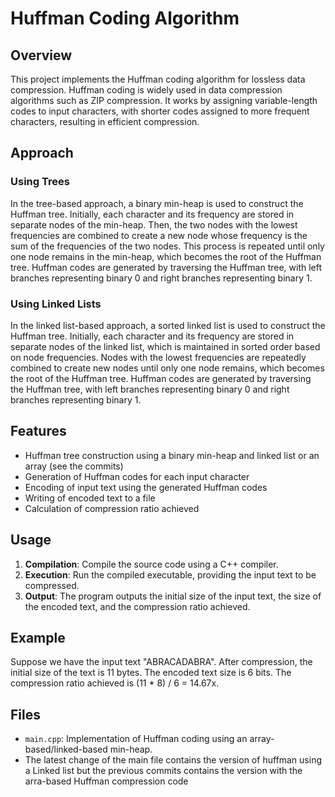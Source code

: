 # Huffman Coding Algorithm

## Overview
This project implements the Huffman coding algorithm for lossless data compression. Huffman coding is widely used in data compression algorithms such as ZIP compression. It works by assigning variable-length codes to input characters, with shorter codes assigned to more frequent characters, resulting in efficient compression.

## Approach

### Using Trees
In the tree-based approach, a binary min-heap is used to construct the Huffman tree. Initially, each character and its frequency are stored in separate nodes of the min-heap. Then, the two nodes with the lowest frequencies are combined to create a new node whose frequency is the sum of the frequencies of the two nodes. This process is repeated until only one node remains in the min-heap, which becomes the root of the Huffman tree. Huffman codes are generated by traversing the Huffman tree, with left branches representing binary 0 and right branches representing binary 1.

### Using Linked Lists
In the linked list-based approach, a sorted linked list is used to construct the Huffman tree. Initially, each character and its frequency are stored in separate nodes of the linked list, which is maintained in sorted order based on node frequencies. Nodes with the lowest frequencies are repeatedly combined to create new nodes until only one node remains, which becomes the root of the Huffman tree. Huffman codes are generated by traversing the Huffman tree, with left branches representing binary 0 and right branches representing binary 1.

## Features
- Huffman tree construction using a binary min-heap and linked list or an array (see the commits)
- Generation of Huffman codes for each input character
- Encoding of input text using the generated Huffman codes
- Writing of encoded text to a file
- Calculation of compression ratio achieved

## Usage
1. **Compilation**: Compile the source code using a C++ compiler.
2. **Execution**: Run the compiled executable, providing the input text to be compressed.
3. **Output**: The program outputs the initial size of the input text, the size of the encoded text, and the compression ratio achieved.

## Example
Suppose we have the input text "ABRACADABRA". After compression, the initial size of the text is 11 bytes. The encoded text size is 6 bits. The compression ratio achieved is (11 * 8) / 6 = 14.67x.

## Files
- `main.cpp`: Implementation of Huffman coding using an array-based/linked-based min-heap.
- The latest change of the main file contains the version of huffman using a Linked list but the previous commits contains the version with the arra-based Huffman compression code


